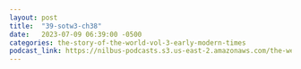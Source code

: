 ```yaml
---
layout: post
title:  "39-sotw3-ch38"
date:   2023-07-09 06:39:00 -0500
categories: the-story-of-the-world-vol-3-early-modern-times
podcast_link: https://nilbus-podcasts.s3.us-east-2.amazonaws.com/the-well-trained-mind/The%20Story%20of%20the%20World%20Vol.%203%20Early%20Modern%20Times/39-sotw3-ch38.mp3
---
```

